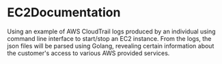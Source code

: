 # EC2Documentation

Using an example of AWS CloudTrail logs produced by an individual using command line interface to start/stop an EC2 instance. From the logs, the json files will be parsed using Golang, revealing certain information about the customer's access to various AWS provided services. 
